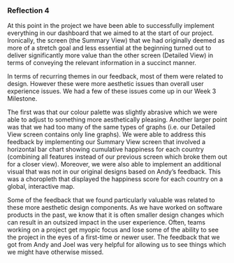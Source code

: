 ### Reflection 4

At this point in the project we have been able to successfully implement everything in our dashboard that we aimed to at the start of our project. Ironically, the screen (the Summary View) that we had originally deemed as more of a stretch goal and less essential at the beginning turned out to deliver significantly more value than the other screen (Detailed View) in terms of conveying the relevant information in a succinct manner.

In terms of recurring themes in our feedback, most of them were related to design. However these were more aesthetic issues than overall user experience issues. We had a few of these issues come up in our Week 3 Milestone. 

The first was that our colour palette was slightly abrasive which we were able to adjust to something more aesthetically pleasing. Another larger point was that we had too many of the same types of graphs (i.e. our Detailed View screen contains only line graphs). We were able to address this feedback by implementing our Summary View screen that involved a horizontal bar chart showing cumulative happiness for each country (combining all features instead of our previous screen which broke them out for a closer view). Moreover, we were also able to implement an additional visual that was not in our original designs based on Andy’s feedback. This was a choropleth that displayed the happiness score for each country on a global, interactive map.

Some of the feedback that we found particularly valuable was related to these more aesthetic design components. As we have worked on software products in the past, we know that it is often smaller design changes which can result in an outsized impact in the user experience. Often, teams working on a project get myopic focus and lose some of the ability to see the project in the eyes of a first-time or newer user. The feedback that we got from Andy and Joel was very helpful for allowing us to see things which we might have otherwise missed.
